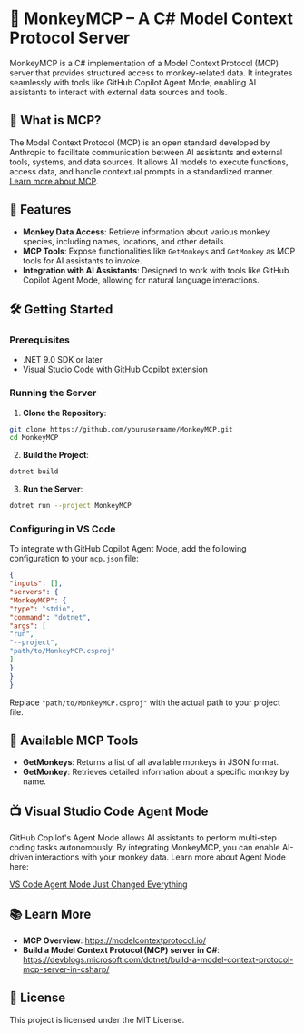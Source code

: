 # 🐒 MonkeyMCP – A C# Model Context Protocol Server

MonkeyMCP is a C# implementation of a Model Context Protocol (MCP) server that provides structured access to monkey-related data. It integrates seamlessly with tools like GitHub Copilot Agent Mode, enabling AI assistants to interact with external data sources and tools.

## 🚀 What is MCP?

The Model Context Protocol (MCP) is an open standard developed by Anthropic to facilitate communication between AI assistants and external tools, systems, and data sources. It allows AI models to execute functions, access data, and handle contextual prompts in a standardized manner. [Learn more about MCP](https://modelcontextprotocol.io/introduction).

## 🧰 Features

- **Monkey Data Access**: Retrieve information about various monkey species, including names, locations, and other details.
- **MCP Tools**: Expose functionalities like `GetMonkeys` and `GetMonkey` as MCP tools for AI assistants to invoke.
- **Integration with AI Assistants**: Designed to work with tools like GitHub Copilot Agent Mode, allowing for natural language interactions.

## 🛠️ Getting Started

### Prerequisites

- .NET 9.0 SDK or later
- Visual Studio Code with GitHub Copilot extension

### Running the Server

1. **Clone the Repository**:
```bash
git clone https://github.com/yourusername/MonkeyMCP.git
cd MonkeyMCP
```

2. **Build the Project**:
```bash
dotnet build
```

3. **Run the Server**:
```bash
dotnet run --project MonkeyMCP
```

### Configuring in VS Code

To integrate with GitHub Copilot Agent Mode, add the following configuration to your `mcp.json` file:

```json
{
"inputs": [],
"servers": {
"MonkeyMCP": {
"type": "stdio",
"command": "dotnet",
"args": [
"run",
"--project",
"path/to/MonkeyMCP.csproj"
]
}
}
}
```

Replace `"path/to/MonkeyMCP.csproj"` with the actual path to your project file.

## 🧪 Available MCP Tools

- **GetMonkeys**: Returns a list of all available monkeys in JSON format.
- **GetMonkey**: Retrieves detailed information about a specific monkey by name.

## 📺 Visual Studio Code Agent Mode

GitHub Copilot's Agent Mode allows AI assistants to perform multi-step coding tasks autonomously. By integrating MonkeyMCP, you can enable AI-driven interactions with your monkey data. Learn more about Agent Mode here:

[VS Code Agent Mode Just Changed Everything](https://www.youtube.com/watch?v=gwDZNSQjbwk)

## 📚 Learn More

- **MCP Overview**: https://modelcontextprotocol.io/
- **Build a Model Context Protocol (MCP) server in C#**: https://devblogs.microsoft.com/dotnet/build-a-model-context-protocol-mcp-server-in-csharp/

## 📝 License

This project is licensed under the MIT License.
